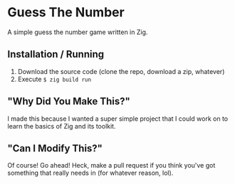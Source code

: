 # Guess The Number
A simple guess the number game written in Zig. 

## Installation / Running
1. Download the source code (clone the repo, download a zip, whatever)
2. Execute `$ zig build run`

## "Why Did You Make This?"
I made this because I wanted a super simple project that I could work on to learn the basics of Zig and its toolkit.

## "Can I Modify This?"
Of course! Go ahead! Heck, make a pull request if you think you've got something that really needs in (for whatever reason, lol).
